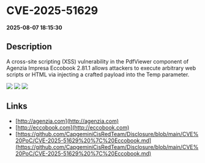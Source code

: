 # CVE-2025-51629

**2025-08-07 18:15:30**

## Description
A cross-site scripting (XSS) vulnerability in the PdfViewer component of Agenzia Impresa Eccobook 2.81.1 allows attackers to execute arbitrary web scripts or HTML via injecting a crafted payload into the Temp parameter.

![](https://img.shields.io/static/v1?label=Score&message=8.8&color=red)
![](https://img.shields.io/static/v1?label=Severity&message=HIGH&color=red)
![](https://img.shields.io/static/v1?label=CWE&message=XSS&color=green)

## Links
- [http://agenzia.com](http://agenzia.com)
- [http://eccobook.com](http://eccobook.com)
- [https://github.com/CapgeminiCisRedTeam/Disclosure/blob/main/CVE%20PoC/CVE-2025-51629%20%7C%20Eccobook.md](https://github.com/CapgeminiCisRedTeam/Disclosure/blob/main/CVE%20PoC/CVE-2025-51629%20%7C%20Eccobook.md)
